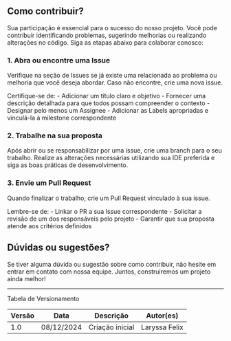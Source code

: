## Como contribuir?

Sua participação é essencial para o sucesso do nosso projeto. Você pode contribuir identificando problemas, sugerindo melhorias ou realizando alterações no código. Siga as etapas abaixo para colaborar conosco:

### 1. Abra ou encontre uma Issue
Verifique na seção de Issues se já existe uma relacionada ao problema ou melhoria que você deseja abordar.
Caso não encontre, crie uma nova issue. 

Certifique-se de:
    - Adicionar um título claro e objetivo
    - Fornecer uma descrição detalhada para que todos possam compreender o contexto
    - Designar pelo menos um Assignee
    - Adicionar as Labels apropriadas e vinculá-la à milestone correspondente

### 2. Trabalhe na sua proposta
Após abrir ou se responsabilizar por uma issue, crie uma branch para o seu trabalho.
Realize as alterações necessárias utilizando sua IDE preferida e siga as boas práticas de desenvolvimento.

### 3. Envie um Pull Request
Quando finalizar o trabalho, crie um Pull Request vinculado à sua issue.

Lembre-se de:
    - Linkar o PR a sua Issue correspondente
    - Solicitar a revisão de um dos responsáveis pelo projeto
    - Garantir que sua proposta atende aos critérios definidos

## Dúvidas ou sugestões?

Se tiver alguma dúvida ou sugestão sobre como contribuir, não hesite em entrar em contato com nossa equipe. Juntos, construiremos um projeto ainda melhor!

---

Tabela de Versionamento

| Versão | Data       | Descrição                                                     | Autor(es)        |
|--------|------------|---------------------------------------------------------------|------------------|
| 1.0    | 08/12/2024 | Criação inicial                       | Laryssa Felix |